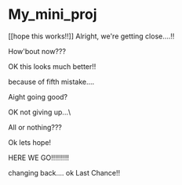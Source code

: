# My_mini_proj
[[hope this works!!]]
Alright, we're getting close....!!

How'bout now???

OK this looks much better!!

because of fifth mistake....

Aight going good?

OK not giving up...\

All or nothing???

Ok lets hope!

HERE WE GO!!!!!!!!!

changing back....
ok
Last Chance!!
